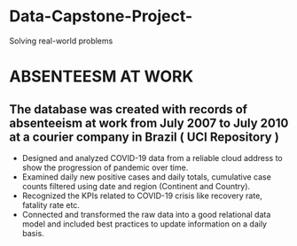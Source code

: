 # Data-Capstone-Project-
 Solving real-world problems
# ABSENTEESM AT WORK
## The database was created with records of absenteeism at work from July 2007 to July 2010 at a courier company in Brazil ( UCI Repository )


- Designed and analyzed COVID-19 data from a reliable cloud address to show the progression of pandemic over time.
- Examined daily new positive cases and daily totals, cumulative case counts filtered using date and region (Continent and Country). 
- Recognized the KPIs related to COVID-19 crisis like recovery rate, fatality rate etc.
- Connected and transformed the raw data into a good relational data model and included best practices to update information on a daily basis.

